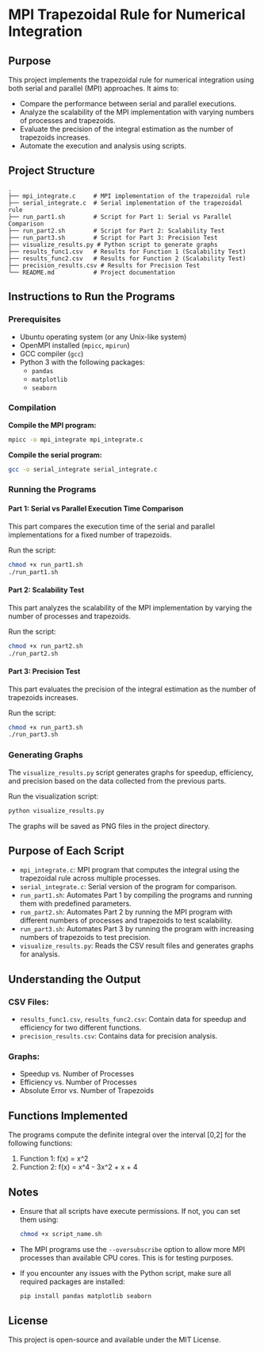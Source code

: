 # MPI Trapezoidal Rule for Numerical Integration

## Purpose

This project implements the trapezoidal rule for numerical integration using both serial and parallel (MPI) approaches. It aims to:

- Compare the performance between serial and parallel executions.
- Analyze the scalability of the MPI implementation with varying numbers of processes and trapezoids.
- Evaluate the precision of the integral estimation as the number of trapezoids increases.
- Automate the execution and analysis using scripts.

## Project Structure

```
.
├── mpi_integrate.c     # MPI implementation of the trapezoidal rule
├── serial_integrate.c  # Serial implementation of the trapezoidal rule
├── run_part1.sh        # Script for Part 1: Serial vs Parallel Comparison
├── run_part2.sh        # Script for Part 2: Scalability Test
├── run_part3.sh        # Script for Part 3: Precision Test
├── visualize_results.py # Python script to generate graphs
├── results_func1.csv   # Results for Function 1 (Scalability Test)
├── results_func2.csv   # Results for Function 2 (Scalability Test)
├── precision_results.csv # Results for Precision Test
└── README.md           # Project documentation
```

## Instructions to Run the Programs

### Prerequisites

- Ubuntu operating system (or any Unix-like system)
- OpenMPI installed (`mpicc`, `mpirun`)
- GCC compiler (`gcc`)
- Python 3 with the following packages:
  - `pandas`
  - `matplotlib`
  - `seaborn`

### Compilation

**Compile the MPI program:**

```bash
mpicc -o mpi_integrate mpi_integrate.c
```

**Compile the serial program:**

```bash
gcc -o serial_integrate serial_integrate.c
```

### Running the Programs

#### Part 1: Serial vs Parallel Execution Time Comparison
This part compares the execution time of the serial and parallel implementations for a fixed number of trapezoids.

Run the script:

```bash
chmod +x run_part1.sh
./run_part1.sh
```

#### Part 2: Scalability Test
This part analyzes the scalability of the MPI implementation by varying the number of processes and trapezoids.

Run the script:

```bash
chmod +x run_part2.sh
./run_part2.sh
```

#### Part 3: Precision Test
This part evaluates the precision of the integral estimation as the number of trapezoids increases.

Run the script:

```bash
chmod +x run_part3.sh
./run_part3.sh
```

### Generating Graphs
The `visualize_results.py` script generates graphs for speedup, efficiency, and precision based on the data collected from the previous parts.

Run the visualization script:

```bash
python visualize_results.py
```

The graphs will be saved as PNG files in the project directory.

## Purpose of Each Script

- `mpi_integrate.c`: MPI program that computes the integral using the trapezoidal rule across multiple processes.
- `serial_integrate.c`: Serial version of the program for comparison.
- `run_part1.sh`: Automates Part 1 by compiling the programs and running them with predefined parameters.
- `run_part2.sh`: Automates Part 2 by running the MPI program with different numbers of processes and trapezoids to test scalability.
- `run_part3.sh`: Automates Part 3 by running the program with increasing numbers of trapezoids to test precision.
- `visualize_results.py`: Reads the CSV result files and generates graphs for analysis.

## Understanding the Output

### CSV Files:

- `results_func1.csv`, `results_func2.csv`: Contain data for speedup and efficiency for two different functions.
- `precision_results.csv`: Contains data for precision analysis.

### Graphs:

- Speedup vs. Number of Processes
- Efficiency vs. Number of Processes
- Absolute Error vs. Number of Trapezoids

## Functions Implemented

The programs compute the definite integral over the interval [0,2] for the following functions:

1. Function 1: f(x) = x^2
2. Function 2: f(x) = x^4 - 3x^2 + x + 4

## Notes

- Ensure that all scripts have execute permissions. If not, you can set them using:

  ```bash
  chmod +x script_name.sh
  ```

- The MPI programs use the `--oversubscribe` option to allow more MPI processes than available CPU cores. This is for testing purposes.

- If you encounter any issues with the Python script, make sure all required packages are installed:

  ```bash
  pip install pandas matplotlib seaborn
  ```

## License

This project is open-source and available under the MIT License.
